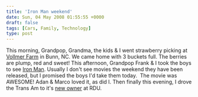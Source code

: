 ```yaml
---
title: 'Iron Man weekend'
date: Sun, 04 May 2008 01:55:55 +0000
draft: false
tags: [Cars, Family, Technology]
type: post
---
```


This morning, Grandpop, Grandma, the kids & I went strawberry picking at [Vollmer Farm](http://www.google.com/url?sa=t&ct=res&cd=1&url=http%3A%2F%2Fwww.vollmerfarm.com%2F&ei=VhYdSOKcMIm6zQTvwaC4Aw&usg=AFQjCNHD27ynRHwOxIsCHUKUbDELAHLEPQ&sig2=GqNFTqorACDYKtjV22Tozw) in Bunn, NC. We came home with 3 buckets full. The berries are plump, red and sweet! This afternoon, Grandpop Frank & I took the boys to see [Iron Man](http://www.google.com/aclk?sa=L&ai=B6K29gxUdSIbfBIyGyASQ3b2LBbDEh1egnaiRBvnWhQbw9RIIABABGAEgtlQ4AVDT0cO4______8BYMn-sYqkpMQRyAEBgAIByALQ-Z8G2QNki9qKbIfYOg&ggladgrp=2310830483274276437&gglcreat=3810997525902377072&sig=AGiWqtxXMeijlyFNvyG37t0OpkqZOpLk1w&q=http://www.ironmanmovie.com/). Usually I don't see movies the weekend they have been released, but I promised the boys I'd take them today.  The movie was AWESOME! Adan & Marco loved it, as did I. Then finally this evening, I drove the Trans Am to it's [new owner](http://zeusville.wordpress.com/2008/05/03/trans-am-sold-officially-this-time/) at RDU.